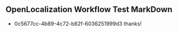 ## OpenLocalization Workflow Test MarkDown
* 0c5677cc-4b89-4c72-b82f-6036251999d3 
thanks!<!--HONumber=Mar16_HO4-->
